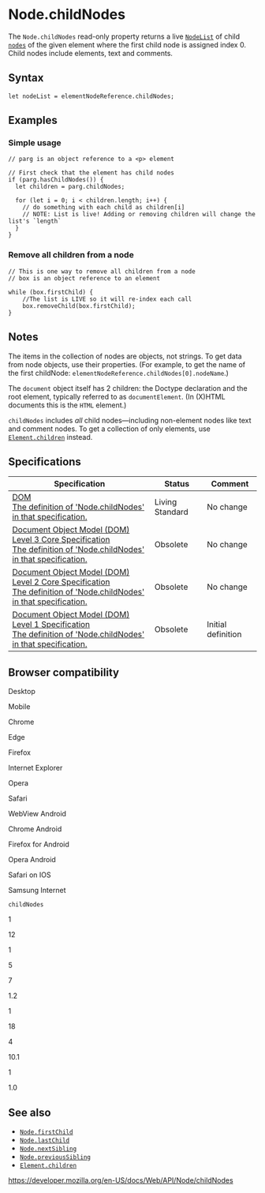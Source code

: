 # Node.childNodes

The `Node.childNodes` read-only property returns a live [`NodeList`](../nodelist) of child [`nodes`](../node) of the given element where the first child node is assigned index 0. Child nodes include elements, text and comments.

## Syntax

    let nodeList = elementNodeReference.childNodes;

## Examples

### Simple usage

    // parg is an object reference to a <p> element

    // First check that the element has child nodes
    if (parg.hasChildNodes()) {
      let children = parg.childNodes;

      for (let i = 0; i < children.length; i++) {
        // do something with each child as children[i]
        // NOTE: List is live! Adding or removing children will change the list's `length`
      }
    }

### Remove all children from a node

    // This is one way to remove all children from a node
    // box is an object reference to an element

    while (box.firstChild) {
        //The list is LIVE so it will re-index each call
        box.removeChild(box.firstChild);
    }

## Notes

The items in the collection of nodes are objects, not strings. To get data from node objects, use their properties. (For example, to get the name of the first childNode: `elementNodeReference.childNodes[0].nodeName`.)

The `document` object itself has 2 children: the Doctype declaration and the root element, typically referred to as `documentElement`. (In (X)HTML documents this is the `HTML` element.)

`childNodes` includes _all_ child nodes—including non-element nodes like text and comment nodes. To get a collection of only elements, use [`Element.children`](../element/children) instead.

## Specifications

<table><thead><tr class="header"><th>Specification</th><th>Status</th><th>Comment</th></tr></thead><tbody><tr class="odd"><td><a href="https://dom.spec.whatwg.org/#dom-node-childnodes">DOM<br />
<span class="small">The definition of 'Node.childNodes' in that specification.</span></a></td><td><span class="spec-living">Living Standard</span></td><td>No change</td></tr><tr class="even"><td><a href="https://www.w3.org/TR/DOM-Level-3-Core/core.html#ID-1451460987">Document Object Model (DOM) Level 3 Core Specification<br />
<span class="small">The definition of 'Node.childNodes' in that specification.</span></a></td><td><span class="spec-obsolete">Obsolete</span></td><td>No change</td></tr><tr class="odd"><td><a href="https://www.w3.org/TR/DOM-Level-2-Core/core.html#ID-1451460987">Document Object Model (DOM) Level 2 Core Specification<br />
<span class="small">The definition of 'Node.childNodes' in that specification.</span></a></td><td><span class="spec-obsolete">Obsolete</span></td><td>No change</td></tr><tr class="even"><td><a href="https://www.w3.org/TR/REC-DOM-Level-1/level-one-core.html#ID-1451460987">Document Object Model (DOM) Level 1 Specification<br />
<span class="small">The definition of 'Node.childNodes' in that specification.</span></a></td><td><span class="spec-obsolete">Obsolete</span></td><td>Initial definition</td></tr></tbody></table>

## Browser compatibility

Desktop

Mobile

Chrome

Edge

Firefox

Internet Explorer

Opera

Safari

WebView Android

Chrome Android

Firefox for Android

Opera Android

Safari on IOS

Samsung Internet

`childNodes`

1

12

1

5

7

1.2

1

18

4

10.1

1

1.0

## See also

- [`Node.firstChild`](firstchild)
- [`Node.lastChild`](lastchild)
- [`Node.nextSibling`](nextsibling)
- [`Node.previousSibling`](previoussibling)
- [`Element.children`](../element/children)

<a href="https://developer.mozilla.org/en-US/docs/Web/API/Node/childNodes" class="_attribution-link">https://developer.mozilla.org/en-US/docs/Web/API/Node/childNodes</a>
